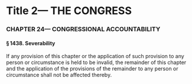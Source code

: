 
# Title 2— THE CONGRESS
### CHAPTER 24— CONGRESSIONAL ACCOUNTABILITY
#### § 1438. Severability

If any provision of this chapter or the application of such provision to any person or circumstance is held to be invalid, the remainder of this chapter and the application of the provisions of the remainder to any person or circumstance shall not be affected thereby.
